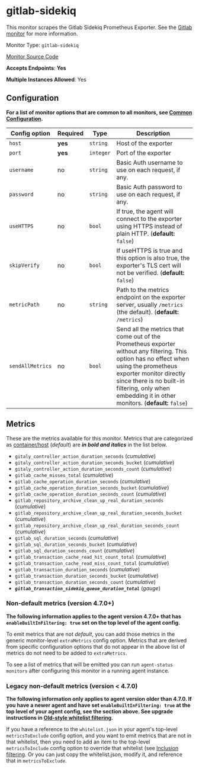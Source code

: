 <!--- GENERATED BY gomplate from scripts/docs/monitor-page.md.tmpl --->

# gitlab-sidekiq

This monitor scrapes the Gitlab Sidekiq Prometheus Exporter.  See the [Gitlab monitor](gitlab.md) for more information.


Monitor Type: `gitlab-sidekiq`

[Monitor Source Code](https://github.com/signalfx/signalfx-agent/tree/master/internal/monitors/gitlab)

**Accepts Endpoints**: **Yes**

**Multiple Instances Allowed**: Yes

## Configuration

**For a list of monitor options that are common to all monitors, see [Common
Configuration](../monitor-config.md#common-configuration).**


| Config option | Required | Type | Description |
| --- | --- | --- | --- |
| `host` | **yes** | `string` | Host of the exporter |
| `port` | **yes** | `integer` | Port of the exporter |
| `username` | no | `string` | Basic Auth username to use on each request, if any. |
| `password` | no | `string` | Basic Auth password to use on each request, if any. |
| `useHTTPS` | no | `bool` | If true, the agent will connect to the exporter using HTTPS instead of plain HTTP. (**default:** `false`) |
| `skipVerify` | no | `bool` | If useHTTPS is true and this option is also true, the exporter's TLS cert will not be verified. (**default:** `false`) |
| `metricPath` | no | `string` | Path to the metrics endpoint on the exporter server, usually `/metrics` (the default). (**default:** `/metrics`) |
| `sendAllMetrics` | no | `bool` | Send all the metrics that come out of the Prometheus exporter without any filtering.  This option has no effect when using the prometheus exporter monitor directly since there is no built-in filtering, only when embedding it in other monitors. (**default:** `false`) |


## Metrics

These are the metrics available for this monitor.
Metrics that are categorized as
[container/host](https://docs.signalfx.com/en/latest/admin-guide/usage.html#about-custom-bundled-and-high-resolution-metrics)
(*default*) are ***in bold and italics*** in the list below.


 - `gitaly_controller_action_duration_seconds` (*cumulative*)<br>
 - `gitaly_controller_action_duration_seconds_bucket` (*cumulative*)<br>
 - `gitaly_controller_action_duration_seconds_count` (*cumulative*)<br>
 - `gitlab_cache_misses_total` (*cumulative*)<br>
 - `gitlab_cache_operation_duration_seconds` (*cumulative*)<br>
 - `gitlab_cache_operation_duration_seconds_bucket` (*cumulative*)<br>
 - `gitlab_cache_operation_duration_seconds_count` (*cumulative*)<br>
 - `gitlab_repository_archive_clean_up_real_duration_seconds` (*cumulative*)<br>
 - `gitlab_repository_archive_clean_up_real_duration_seconds_bucket` (*cumulative*)<br>
 - `gitlab_repository_archive_clean_up_real_duration_seconds_count` (*cumulative*)<br>
 - `gitlab_sql_duration_seconds` (*cumulative*)<br>
 - `gitlab_sql_duration_seconds_bucket` (*cumulative*)<br>
 - `gitlab_sql_duration_seconds_count` (*cumulative*)<br>
 - `gitlab_transaction_cache_read_hit_count_total` (*cumulative*)<br>
 - `gitlab_transaction_cache_read_miss_count_total` (*cumulative*)<br>
 - `gitlab_transaction_duration_seconds` (*cumulative*)<br>
 - `gitlab_transaction_duration_seconds_bucket` (*cumulative*)<br>
 - `gitlab_transaction_duration_seconds_count` (*cumulative*)<br>
 - ***`gitlab_transaction_sidekiq_queue_duration_total`*** (*gauge*)<br>

### Non-default metrics (version 4.7.0+)

**The following information applies to the agent version 4.7.0+ that has
`enableBuiltInFiltering: true` set on the top level of the agent config.**

To emit metrics that are not _default_, you can add those metrics in the
generic monitor-level `extraMetrics` config option.  Metrics that are derived
from specific configuration options that do not appear in the above list of
metrics do not need to be added to `extraMetrics`.

To see a list of metrics that will be emitted you can run `agent-status
monitors` after configuring this monitor in a running agent instance.

### Legacy non-default metrics (version < 4.7.0)

**The following information only applies to agent version older than 4.7.0. If
you have a newer agent and have set `enableBuiltInFiltering: true` at the top
level of your agent config, see the section above. See upgrade instructions in
[Old-style whitelist filtering](../legacy-filtering.md#old-style-whitelist-filtering).**

If you have a reference to the `whitelist.json` in your agent's top-level
`metricsToExclude` config option, and you want to emit metrics that are not in
that whitelist, then you need to add an item to the top-level
`metricsToInclude` config option to override that whitelist (see [Inclusion
filtering](../legacy-filtering.md#inclusion-filtering).  Or you can just
copy the whitelist.json, modify it, and reference that in `metricsToExclude`.



